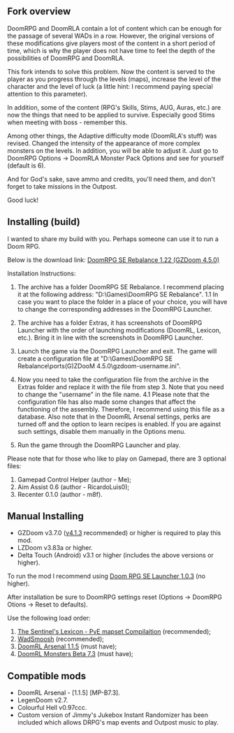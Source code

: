 ## Fork overview

DoomRPG and DoomRLA contain a lot of content which can be enough for the passage of several WADs in a row. However, the original versions of these modifications give players most of the content in a short period of time, which is why the player does not have time to feel the depth of the possibilities of DoomRPG and DoomRLA.

This fork intends to solve this problem. Now the content is served to the player as you progress through the levels (maps), increase the level of the character and the level of luck (a little hint: I recommend paying special attention to this parameter).

In addition, some of the content (RPG's Skills, Stims, AUG, Auras, etc.) are now the things that need to be applied to survive. Especially good Stims when meeting with boss - remember this.

Among other things, the Adaptive difficulty mode (DoomRLA's stuff) was revised. Changed the intensity of the appearance of more complex monsters on the levels. In addition, you will be able to adjust it. Just go to DoomRPG Options -> DoomRLA Monster Pack Options and see for yourself (default is 6).

And for God's sake, save ammo and credits, you'll need them, and don't forget to take missions in the Outpost. 

Good luck! 

## Installing (build)

I wanted to share my build with you. Perhaps someone can use it to run a Doom RPG.

Below is the download link:
[DoomRPG SE Rebalance 1.22 (GZDoom 4.5.0)](https://drive.google.com/file/d/1tgmYkPulsCHaiSkXIqcGtoyMjrsDM6Az/view?usp=sharing)

Installation Instructions:

1. The archive has a folder DoomRPG SE Rebalance. I recommend placing it at the following address: "D:\Games\DoomRPG SE Rebalance".
1.1 In case you want to place the folder in a place of your choice, you will have to change the corresponding addresses in the DoomRPG Launcher.

2. The archive has a folder Extras, it has screenshots of DoomRPG Launcher with the order of launching modifications (DoomRL, Lexicon, etc.). Bring it in line with the screenshots in DoomRPG Launcher.

3. Launch the game via the DoomRPG Launcher and exit. The game will create a configuration file at "D:\Games\DoomRPG SE Rebalance\ports\(G)ZDooM 4.5.0\gzdoom-username.ini".

4. Now you need to take the configuration file from the archive in the Extras folder and replace it with the file from step 3. Note that you need to change the "username" in the file name.
4.1 Please note that the configuration file has also made some changes that affect the functioning of the assembly. Therefore, I recommend using this file as a database. Also note that in the DoomRL Arsenal settings, perks are turned off and the option to learn recipes is enabled. If you are against such settings, disable them manually in the Options menu.

5. Run the game through the DoomRPG Launcher and play.

Please note that for those who like to play on Gamepad, there are 3 optional files:
1. Gamepad Control Helper (author - Me);
2. Aim Assist 0.6 (author - RicardoLuis0);
3. Recenter 0.1.0 (author - m8f).

## Manual Installing

- GZDoom v3.7.0 ([v4.1.3](https://zdoom.org/files/gzdoom/bin/gzdoom-bin-4-1-3-x64.zip) recommended) or higher is required to play this mod.
- LZDoom v3.83a or higher.
- Delta Touch (Android) v3.1 or higher (includes the above versions or higher).

To run the mod I recommend using [Doom RPG SE Launcher 1.0.3](https://github.com/Forevener/DRPGSEL/releases/tag/v1.0.3) (no higher).

After installation be sure to DoomRPG settings reset (Options -> DoomRPG Otions -> Reset to defaults).

Use the following load order:

1. [The Sentinel's Lexicon - PvE mapset Compilaition](https://github.com/WNC12k/DoomRPG-Lexicon/releases) (recommended);
2. [WadSmoosh](https://github.com/WNC12k/DoomRPG-WadSmoosh/releases) (recommended);
3. [DoomRL Arsenal 1.1.5](https://forum.zdoom.org/viewtopic.php?f=43&t=37044) (must have);
4. [DoomRL Monsters Beta 7.3](https://forum.zdoom.org/viewtopic.php?f=43&t=37044) (must have);

## Compatible mods

- DoomRL Arsenal - [1.1.5] [MP-B7.3].
- LegenDoom v2.7.
- Colourful Hell v0.97ccc.
- Custom version of Jimmy's Jukebox Instant Randomizer has been included which allows DRPG's map events and Outpost music to play.
